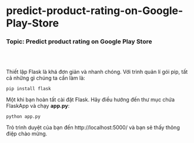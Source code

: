# predict-product-rating-on-Google-Play-Store
 ### <strong>Topic: Predict product rating on Google Play Store</strong>
<br>
<br>

Thiết lập Flask là khá đơn giản và nhanh chóng. Với trình quản lí gói pip, tất cả những gì chúng ta cần làm là:

``` 
pip install flask
```

Một khi bạn hoàn tất cài đặt Flask. Hãy điều hướng đến thư mục chứa FlaskApp và chạy **app.py**:

```
python app.py
```

Trỏ trình duyệt của bạn đến http://localhost:5000/ và bạn sẽ thấy thông điệp chào mừng.
